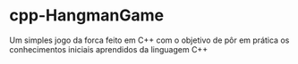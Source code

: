 # cpp-HangmanGame
Um simples jogo da forca feito em C++ com o objetivo de pôr em prática os conhecimentos iniciais aprendidos da linguagem C++
